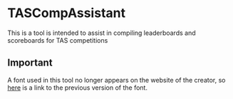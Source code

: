 # TASCompAssistant
This is a tool is intended to assist in compiling leaderboards and scoreboards for TAS competitions

## Important
A font used in this tool no longer appears on the website of the creator, so [here](https://www.deviantart.com/maxigamer/art/OUTDATED-MOON-GET-A-Super-Mario-Odyssey-Font-732847350) is a link to the previous version of the font.
